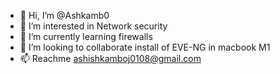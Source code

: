 - 👋 Hi, I’m @Ashkamb0
- 👀 I’m interested in Network security
- 🌱 I’m currently learning firewalls
- 💞️ I’m looking to collaborate install of EVE-NG in macbook M1
- 📫 Reachme ashishkamboj0108@gmail.com

